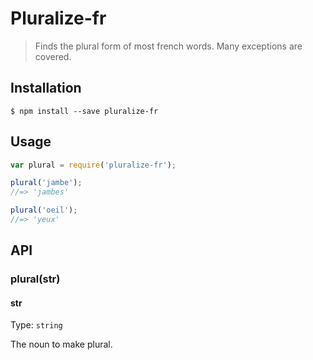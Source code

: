 # Pluralize-fr

> Finds the plural form of most french words.  Many exceptions are covered.

## Installation
```
$ npm install --save pluralize-fr
```

## Usage

```js
var plural = require('pluralize-fr');

plural('jambe');
//=> 'jambes'

plural('oeil');
//=> 'yeux'
```

## API

### plural(str)

#### str

Type: `string`

The noun to make plural.
